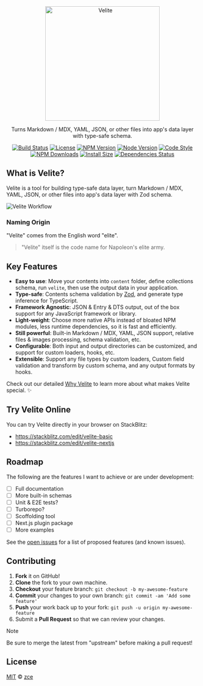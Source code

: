 <div align="center">
  <a href="https://velite.js.org">
    <picture>
      <source srcset="https://velite.js.org/assets/logo-dark.svg" media="(prefers-color-scheme: dark)">
      <img src="https://velite.js.org/assets/logo.svg" width="300 alt="Velite" title="Velite">
    </picture>
  </a>
  <p>Turns Markdown / MDX, YAML, JSON, or other files into app's data layer with type-safe schema.</p>
  <p>
    <a href="https://github.com/zce/velite/actions"><img src="https://img.shields.io/github/actions/workflow/status/zce/velite/main.yml" alt="Build Status"></a>
    <a href="https://github.com/zce/velite/blob/master/LICENSE"><img src="https://img.shields.io/github/license/zce/velite" alt="License"></a>
    <a href="https://npm.im/velite"><img src="https://img.shields.io/npm/v/velite" alt="NPM Version"></a>
    <a href="https://npm.im/velite"><img src="https://img.shields.io/node/v/velite" alt="Node Version"></a>
    <a href="https://standardjs.com"><img src="https://img.shields.io/badge/code_style-standard-brightgreen" alt="Code Style"></a>
    <br>
    <a href="https://npm.im/velite"><img src="https://img.shields.io/npm/dm/velite" alt="NPM Downloads"></a>
    <a href="https://packagephobia.com/result?p=velite"><img src="https://packagephobia.com/badge?p=velite" alt="Install Size"></a>
    <a href="https://github.com/zce/velite"><img src="https://img.shields.io/librariesio/release/npm/velite" alt="Dependencies Status"></a>
  </p>
</div>

## What is Velite?

Velite is a tool for building type-safe data layer, turn Markdown / MDX, YAML, JSON, or other files into app's data layer with Zod schema.

<picture>
  <source srcset="https://velite.js.org/assets/flow-dark.svg" media="(prefers-color-scheme: dark)">
  <img src="https://velite.js.org/assets/flow.svg" alt="Velite Workflow" title="Velite Workflow">
</picture>

### Naming Origin

"Velite" comes from the English word "elite".

> "Velite" itself is the code name for Napoleon's elite army.

## Key Features

- **Easy to use**: Move your contents into `content` folder, define collections schema, run `velite`, then use the output data in your application.
- **Type-safe**: Contents schema validation by [Zod](https://zod.dev), and generate type inference for TypeScript.
- **Framework Agnostic**: JSON & Entry & DTS output, out of the box support for any JavaScript framework or library.
- **Light-weight**: Choose more native APIs instead of bloated NPM modules, less runtime dependencies, so it is fast and efficiently.
- **Still powerful**: Built-in Markdown / MDX, YAML, JSON support, relative files & images processing, schema validation, etc.
- **Configurable**: Both input and output directories can be customized, and support for custom loaders, hooks, etc.
- **Extensible**: Support any file types by custom loaders, Custom field validation and transform by custom schema, and any output formats by hooks.

Check out our detailed [Why Velite](https://velite.js.org/guide/introduction#why-velite) to learn more about what makes Velite special. ✨

## Try Velite Online

You can try Velite directly in your browser on StackBlitz:

- https://stackblitz.com/edit/velite-basic
- https://stackblitz.com/edit/velite-nextjs

## Roadmap

The following are the features I want to achieve or are under development:

- [ ] Full documentation
- [ ] More built-in schemas
- [ ] Unit & E2E tests?
- [ ] Turborepo?
- [ ] Scoffolding tool
- [ ] Next.js plugin package
- [ ] More examples

See the [open issues](https://github.com/zce/velite/issues) for a list of proposed features (and known issues).

## Contributing

1. **Fork** it on GitHub!
2. **Clone** the fork to your own machine.
3. **Checkout** your feature branch: `git checkout -b my-awesome-feature`
4. **Commit** your changes to your own branch: `git commit -am 'Add some feature'`
5. **Push** your work back up to your fork: `git push -u origin my-awesome-feature`
6. Submit a **Pull Request** so that we can review your changes.

> [!NOTE]
> Be sure to merge the latest from "upstream" before making a pull request!

## License

[MIT](license) &copy; [zce](https://zce.me)
